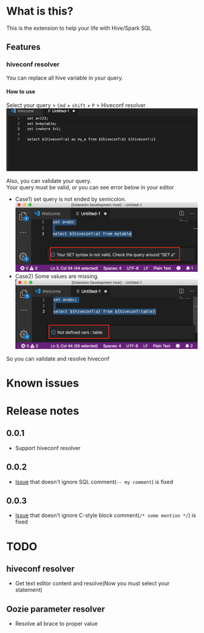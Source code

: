 # What is this?

This is the extension to help your life with Hive/Spark SQL

## Features

### hiveconf resolver
You can replace all hive variable in your query.  

#### How to use
Select your query > `Cmd` + `shift` + `P` > Hiveconf resolver  
![demo](./static/images/demo.gif)

Also, you can validate your query.  
Your query must be valid, or you can see error below in your editor
- Case1) set query is not ended by semicolon.
![query validation](static/images/query_validation.png)
- Case2) Some values are missing.
![query validation](static/images/query_validation2.png)

So you can validate and resolve hiveconf

# Known issues

# Release notes
## 0.0.1
- Support hiveconf resolver
## 0.0.2
- [Issue](https://github.com/dev-moonduck/vscode-ext/issues/1) that doesn't ignore SQL comment(`-- my comment`) is fixed
## 0.0.3
- [Issue](https://github.com/dev-moonduck/vscode-ext/issues/1) that doesn't ignore C-style block comment(`/* some mention */`) is fixed

# TODO
## hiveconf resolver
- Get text editor content and resolve(Now you must select your statement)

## Oozie parameter resolver
- Resolve all brace to proper value